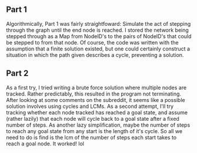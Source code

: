 ## Part 1
Algorithmically, Part 1 was fairly straightfoward: Simulate the act of stepping through the graph until the end node is reached. I stored the network being stepped through as a Map from NodeID's to the pairs of NodeID's that could be stepped to from that node. Of course, the code was written with the assumption that a finite solution existed, but one could certainly construct a situation in which the path given describes a cycle, preventing a solution.

## Part 2
As a first try, I tried writing a brute force solution where multiple nodes are tracked. Rather predictably, this resulted in the program not terminating. After looking at some comments on the subreddit, it seems like a possible solution involves using cycles and LCMs. 
As a second attempt, I'll try tracking whether each node tracked has reached a goal state, and assume (rather lazily) that each node will cycle back to a goal state after a fixed number of steps. As another lazy simplification, maybe the number of steps to reach any goal state from any start is the length of it's cycle. So all we need to do is find is the lcm of the number of steps each start takes to reach a goal node.
It worked! lol